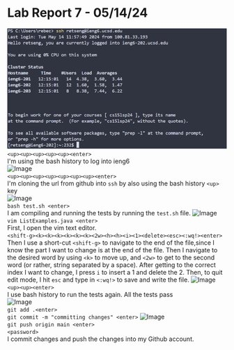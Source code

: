 # Lab Report 7 - 05/14/24
![Image](1.png) \
```<up><up><up><up><up><enter>``` \
I'm using the bash history to log into ieng6 \
![Image](2.png) \
```<up><up><up><up><up><up><up><enter>``` \
I'm cloning the url from github into ```ssh``` by also using the bash history ```<up>``` key \
![Image](3.png) \
```bash test.sh <enter>``` \
I am compiling and running the tests by running the ```test.sh``` file.
![Image](4.png) \
```vim ListExamples.java <enter>``` \
First, I open the vim text editor. \
```<shift-g><k><k><k><k><k><k><2w><h><h><i><1><delete><esc><:wq!><enter>``` \
Then I use a short-cut ```<shift-g>``` to navigate to the end of the file,since I know the part I want to change is at the end of the file. Then I navigate to the desired word by using  ```<k>``` to move up, and ```<2w>``` to get to the second word (or rather, string separated by a space). After getting to the correct index I want to change, I press ```i``` to insert a 1 and delete the 2. Then, to quit edit mode, I hit ```esc``` and type in ```<:wq!>``` to save and write the file.
![Image](5.png) \
```<up><up><enter>``` \
I use bash history to run the tests again. All the tests pass \
![Image](6.png) \
```git add .<enter>``` \
```git commit -m "committing changes" <enter>```
![Image](7.png) \
```git push origin main <enter>``` \
```<password>``` \
I commit changes and push the changes into my Github account.
